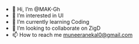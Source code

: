 - 👋 Hi, I’m @MAK-Gh
- 👀 I’m interested in UI
- 🌱 I’m currently learning Coding 
- 💞️ I’m looking to collaborate on ZigD
- 📫 How to reach me muneeranekal0@gmail.com 

<!---
MAK-Gh/MAK-Gh is a ✨ special ✨ repository because its `README.md` (this file) appears on your GitHub profile.
You can click the Preview link to take a look at your changes.
--->
